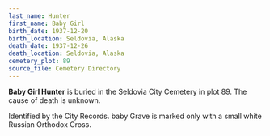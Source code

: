```yaml
---
last_name: Hunter
first_name: Baby Girl
birth_date: 1937-12-20
birth_location: Seldovia, Alaska
death_date: 1937-12-26
death_location: Seldovia, Alaska
cemetery_plot: 89
source_file: Cemetery Directory
---
```

**Baby Girl   Hunter** is buried in the Seldovia City Cemetery in plot 89.  The cause of death is unknown.

Identified by the City Records.
baby
Grave is marked only with a small white Russian Orthodox Cross.
